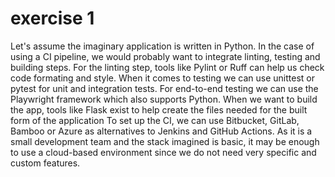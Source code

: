 # exercise 1

Let's assume the imaginary application is written in Python. In the case of using a CI pipeline, we would probably want to integrate linting, testing and building steps.
For the linting step, tools like Pylint or Ruff can help us check code formating and style. When it comes to testing we can use unittest or pytest for unit and integration tests. For end-to-end testing we can use the Playwright framework which also supports Python.
When we want to build the app, tools like Flask exist to help create the files needed for the built form of the application
To set up the CI, we can use Bitbucket, GitLab, Bamboo or Azure as alternatives to Jenkins and GitHub Actions.
As it is a small development team and the stack imagined is basic, it may be enough to use a cloud-based environment since we do not need very specific and custom features.

